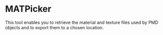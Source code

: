 # MATPicker
This tool enables you to retrieve the material and texture files used by PMD objects and to export them to a chosen location.
